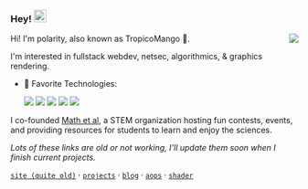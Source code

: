 ### Hey! <img src="https://media.giphy.com/media/hvRJCLFzcasrR4ia7z/giphy.gif" width="22">

<img align="right" src="https://github-readme-stats.vercel.app/api?username=polarr&show_icons=true&text_color=718096&bg_color=00000000&hide_title=true&hide_border=true&count_private=false&include_all_commits=true" />

Hi! I'm polarity, also known as TropicoMango 🥭. 

I'm interested in fullstack webdev, netsec, algorithmics, & graphics rendering.

- 🚀 Favorite Technologies: 

  <img src="https://img.shields.io/badge/-Typescript-3178C6?logo=Typescript&logoColor=white&style=for-the-badge">
  <img src="https://img.shields.io/badge/-SvelteKit-FF3E00?logo=svelte&logoColor=white&style=for-the-badge">
  <img src="https://img.shields.io/badge/-C++-00599C?logo=cplusplus&logoColor=white&style=for-the-badge">
  <img src="https://img.shields.io/badge/-Julia-9558B2?logo=julia&logoColor=white&style=for-the-badge">
  <img src="https://img.shields.io/badge/-Cloudflare-F38020?logo=cloudflare&logoColor=white&style=for-the-badge">

I co-founded [Math et al](https://mathetal.org), a STEM organization hosting fun contests, events, and providing resources for students to learn and enjoy the sciences.

*Lots of these links are old or not working, I'll update them soon when I finish current projects.*

[`site (quite old)`](https://polarr.github.io) · [`projects`](//) · [`blog`](//) · [`aops`](https://artofproblemsolving.com/community/user/polarity) · [`shader`](https://www.shadertoy.com/user/IAmLegend)
